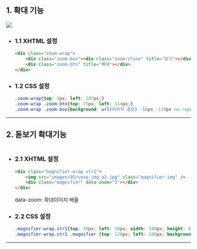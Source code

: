 ## 1. 확대 기능

<img src="https://user-images.githubusercontent.com/95833863/183288751-295daf9b-f9ec-47fd-9f6c-4c3af069973e.jpg">

* ### 1.1 XHTML 설정
    ```html
    <div class="zoom-wrap">
        <div class="zoom-box"><div class="zoom-close" title="닫기"></div></div>
        <div class="zoom-btn" title="확대"></div>
    </div>
    ```


* ### 1.2 CSS 설정
    ```css
    .zoom-wrap{top: 5px; left: 187px;}
    .zoom-wrap .zoom-btn{top: 75px; left: 114px;}
    .zoom-wrap .zoom-box{background: url(이미지 경로) -56px -120px no-repeat; background-size: 300px;}
    ```
***


## 2. 돋보기 확대기능

<img src="">

* ### 2.1 XHTML 설정
    ```html
    <div class="magnifier-wrap str1">
        <img src="images/95/vexp_img_a2.jpg" class="magnifier-img" />
        <div class="magnifier" data-zoom="2"></div>
    </div>
    ```
    data-zoom: 확대이미지 배율

* ### 2.2 CSS 설정
    ```css
    .magnifier-wrap.str1{top: 30px; left: 30px; width: 540px; height: 499px;} /*이미지 크기*/
    .magnifier-wrap.str1 .magnifier {top: 120px; left: 180px; background: url('../images/95/vexp_img_a2.jpg') no-repeat;} /*돋보기 위치 & 이미지*/
    ```
***








